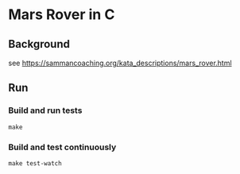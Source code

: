 # Mars Rover in C

## Background

see https://sammancoaching.org/kata_descriptions/mars_rover.html

## Run

### Build and run tests

```shell
make
```

### Build and test continuously

```shell
make test-watch
```
